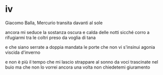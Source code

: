 # iv

Giacomo Balla, Mercurio transita davanti al sole

ancora mi seduce la sostanza oscura
e calda delle notti sicché corro
a rifugiarmi tra le coltri
preso da voglia di tana

e che siano serrate a doppia mandata
le porte che non vi s'insinui
agonia viscida d'inverno

e non è più il tempo che mi lascio
strappare al sonno
da voci trascinate nel buio
ma che non lo vorrei ancora una volta
non chiedetemi giuramento
